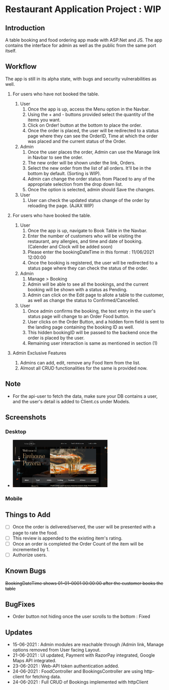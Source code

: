 # Restaurant Application Project : WIP

## Introduction

A table booking and food ordering app made with ASP.Net and JS.
The app contains the interface for admin as well as the public from the same port itself.

## Workflow

The app is still in its alpha state, with bugs and security vulnerabilities as well.

1. For users who have not booked the table.

   1. User
      1. Once the app is up, access the Menu option in the Navbar.
      1. Using the + and - buttons provided select the quantity of the items you want.
      1. Click on Order! button at the bottom to place the order.
      1. Once the order is placed, the user will be redirected to a status page where they can see the
         OrderID, Time at which the order was placed and the current status of the Order.
   1. Admin
      1. Once the user places the order, Admin can use the Manage link in Navbar to see the order.
      1. The new order will be shown under the link, Orders.
      1. Select the new order from the list of all orders. It'll be in the bottom by default. (Sorting is WIP).
      1. Admin can change the order status from Placed to any of the appropriate selection from the drop down list.
      1. Once the option is selected, admin should Save the changes.
   1. User
      1. User can check the updated status change of the order by reloading the page. (AJAX WIP)

1. For users who have booked the table.

   1. User
      1. Once the app is up, navigate to Book Table in the Navbar.
      1. Enter the number of customers who will be visiting the restaurant, any allergies, and time and date of booking. (Calender and Clock will be added soon)
      1. Please enter the bookingDateTime in this format : 11/06/2021 12:00:00
      1. Once the booking is registered, the user will be redirected to a status page where they can check the status of the order.
   1. Admin
      1. Manage > Booking
      1. Admin will be able to see all the bookings, and the current booking will be shown with a status as Pending.
      1. Admin can click on the Edit page to allote a table to the customer, as well as change the status to Confirmed/Cancelled.
   1. User
      1. Once admin confirms the booking, the text entry in the user's status page will change to an Order Food button.
      1. User clicks on the Order Button, and a hidden form field is sent to the landing page containing the booking ID as well.
      1. This hidden bookingID will be passed to the backend once the order is placed by the user.
      1. Remaining user interaction is same as mentioned in section (1)

1. Admin Exclusive Features
   1. Admins can add, edit, remove any Food Item from the list.
   2. Almost all CRUD functionalities for the same is provided now.

## Note
- For the api-user to fetch the data, make sure your DB contains a user, and the user's detail is added to Client.cs under Models.
   
## Screenshots

### Desktop
- <img src="https://github.com/navaneeth-ashok/RestaurantApplication/blob/http-client-dev/screenshots/desktop_1.png" width="300">

### Mobile

## Things to Add

- [ ] Once the order is delivered/served, the user will be presented with a page to rate the food.
- [ ] This review is appended to the existing item's rating.
- [ ] Once an order is completed the Order Count of the item will be incremented by 1.
- [ ] Authorize users.

## Known Bugs

~~BookingDateTime shows 01-01-0001 00:00:00 after the customer books the table~~

## BugFixes

- Order button not hiding once the user scrolls to the bottom : Fixed

## Updates

- 15-06-2021 : Admin modules are reachable through /Admin link, Manage options removed from User facing Layout.
- 21-06-2021 : UI updated, Payment with RazorPay integrated, Google Maps API integrated.
- 23-06-2021 : Web-API token authentication added.
- 24-06-2021 : FoodController and BookingsController are using http-client for fetching data.
- 24-06-2021 : Full CRUD of Bookings implemented with httpClient
